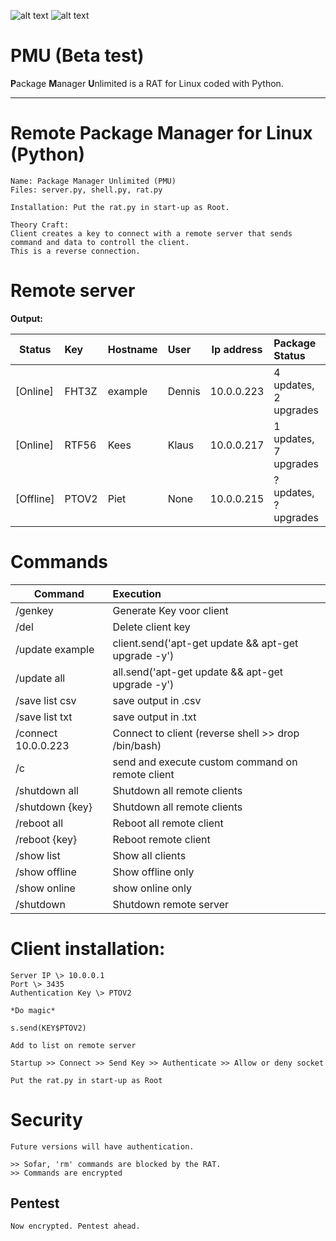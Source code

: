 ![alt text](http://leonvoerman.nl/coding/pmu.png)
![alt text](http://leonvoerman.nl/coding/pmuv1.png)

# PMU (Beta test)
**P**ackage **M**anager **U**nlimited is a RAT for Linux coded with Python.

---

# Remote Package Manager for Linux (Python)

	Name: Package Manager Unlimited (PMU)
	Files: server.py, shell.py, rat.py
  
	Installation: Put the rat.py in start-up as Root.
  
	Theory Craft:
	Client creates a key to connect with a remote server that sends command and data to controll the client.
  	This is a reverse connection.
	
# Remote server 

**Output:**

| Status        | Key    | Hostname| User   |  Ip address| Package Status       |
| -------------  |:------| ------- |:-------| -----------|:---------------------|
| [Online]       | FHT3Z | example | Dennis | 10.0.0.223 | 4 updates, 2 upgrades|
| [Online]       | RTF56 | Kees    | Klaus  | 10.0.0.217 | 1 updates, 7 upgrades|
| [Offline]      | PTOV2 | Piet    | None   | 10.0.0.215 | ? updates, ? upgrades|

								


# Commands

| Command        | Execution     |
| ------------- |:-------------|
| /genkey      | Generate Key voor client |
| /del <key>      | Delete client key|
| /update example  | client.send('apt-get update && apt-get upgrade -y')|
| /update all  | all.send('apt-get update && apt-get upgrade -y')|
| /save list csv  | save output in .csv|
| /save list txt  | save output in .txt|
| /connect 10.0.0.223  | Connect to client (reverse shell >> drop /bin/bash)|
| /c <command>  | send and execute custom command on remote client|
| /shutdown all  | Shutdown all remote clients|
| /shutdown {key}  | Shutdown all remote clients|
| /reboot all | Reboot all remote client|
| /reboot {key}  | Reboot remote client|
| /show list  | Show all clients|
| /show offline | Show offline only|
| /show online  | show online only|
| /shutdown  | Shutdown remote server|


# Client installation:
	Server IP \> 10.0.0.1
	Port \> 3435
	Authentication Key \> PTOV2
	
	*Do magic*

	s.send(KEY$PTOV2)
	
	Add to list on remote server
	
	Startup >> Connect >> Send Key >> Authenticate >> Allow or deny socket
	
	Put the rat.py in start-up as Root

# Security
	Future versions will have authentication.
	
	>> Sofar, 'rm' commands are blocked by the RAT.
	>> Commands are encrypted
	
## Pentest
	Now encrypted. Pentest ahead.
